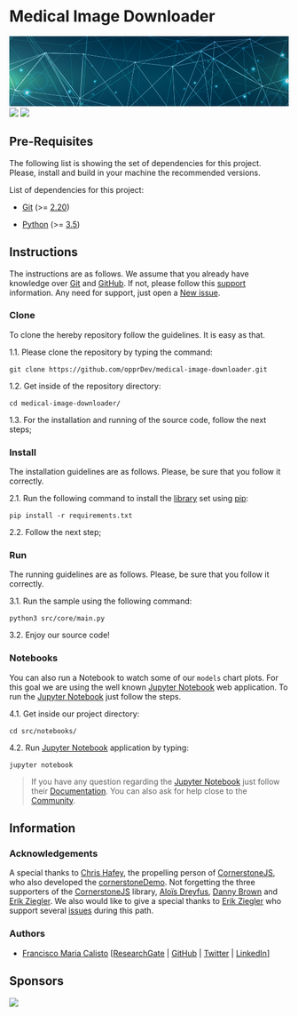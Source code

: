 # Medical Image Downloader

<img src="https://github.com/mida-project/meta/blob/master/banners/dataset-samples_1000x250.png?raw=true" />

<img src="https://opencollective.com/oppr/tiers/backer/badge.svg?label=backer&color=brightgreen" />



<a href="https://www.patreon.com/oppr" target="_blank">
<img src="https://c5.patreon.com/external/logo/become_a_patron_button@2x.png" width="160">
</a>

## Pre-Requisites

The following list is showing the set of dependencies for this project. Please, install and build in your machine the recommended versions.

List of dependencies for this project:

- [Git](https://git-scm.com/) (>= [2.20](https://raw.githubusercontent.com/git/git/master/Documentation/RelNotes/2.20.1.txt))

- [Python](https://www.python.org/) (>= [3.5](https://docs.python.org/3/))

## Instructions

The instructions are as follows. We assume that you already have knowledge over [Git](https://git-scm.com/) and [GitHub](https://github.com/). If not, please follow this [support](https://guides.github.com/activities/hello-world/) information. Any need for support, just open a [New issue](https://github.com/opprDev/medical-image-downloader/issues/new).

### Clone

To clone the hereby repository follow the guidelines. It is easy as that.

1.1. Please clone the repository by typing the command:

```
git clone https://github.com/opprDev/medical-image-downloader.git
```

1.2. Get inside of the repository directory:

```
cd medical-image-downloader/
```

1.3. For the installation and running of the source code, follow the next steps;

### Install

The installation guidelines are as follows. Please, be sure that you follow it correctly.

2.1. Run the following command to install the [library](https://pip.pypa.io/en/stable/user_guide/) set using [pip](https://pypi.org/project/pip/):

```
pip install -r requirements.txt
```

2.2. Follow the next step;

### Run

The running guidelines are as follows. Please, be sure that you follow it correctly.

3.1. Run the sample using the following command:

```
python3 src/core/main.py
```

3.2. Enjoy our source code!

### Notebooks

You can also run a Notebook to watch some of our `models` chart plots. For this goal we are using the well known [Jupyter Notebook](http://jupyter.org/) web application. To run the [Jupyter Notebook](http://jupyter.org/) just follow the steps.

4.1. Get inside our project directory:

```
cd src/notebooks/
```

4.2. Run [Jupyter Notebook](http://jupyter.org/) application by typing:

```
jupyter notebook
```

> If you have any question regarding the [Jupyter Notebook](http://jupyter.org/) just follow their [Documentation](http://jupyter.org/documentation). You can also ask for help close to the [Community](http://jupyter.org/community).

## Information

### Acknowledgements

A special thanks to [Chris Hafey](https://www.linkedin.com/in/chafey/), the propelling person of [CornerstoneJS](https://cornerstonejs.org/), who also developed the [cornerstoneDemo](https://github.com/chafey/cornerstoneDemo). Not forgetting the three supporters of the [CornerstoneJS](https://cornerstonejs.org/) library, [Aloïs Dreyfus](https://www.linkedin.com/in/alois-dreyfus), [Danny Brown](http://dannyrb.com/) and [Erik Ziegler](https://www.npmjs.com/~swederik). We also would like to give a special thanks to [Erik Ziegler](https://www.npmjs.com/~swederik) who support several [issues](https://groups.google.com/forum/#!forum/cornerstone-platform) during this path.

### Authors

- [Francisco Maria Calisto](http://www.franciscocalisto.me/) [[ResearchGate](https://www.researchgate.net/profile/Francisco_Maria_Calisto) | [GitHub](https://github.com/FMCalisto) | [Twitter](https://twitter.com/FMCalisto) | [LinkedIn](https://www.linkedin.com/in/fmcalisto/)]

## Sponsors

<a href="https://opencollective.com/oppr" target="_blank">
<img src="https://opencollective.com/oppr/tiers/backer.svg" width="220">
</a>
